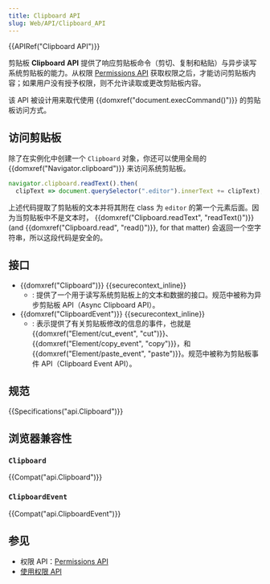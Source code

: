 ```yaml
---
title: Clipboard API
slug: Web/API/Clipboard_API
---
```

{{APIRef("Clipboard API")}}

剪贴板 **Clipboard** **API** 提供了响应剪贴板命令（剪切、复制和粘贴）与异步读写系统剪贴板的能力。从权限 [Permissions API](/zh-CN/docs/Web/API/Permissions_API) 获取权限之后，才能访问剪贴板内容；如果用户没有授予权限，则不允许读取或更改剪贴板内容。

该 API 被设计用来取代使用 {{domxref("document.execCommand()")}} 的剪贴板访问方式。

## 访问剪贴板

除了在实例化中创建一个 `Clipboard` 对象，你还可以使用全局的 {{domxref("Navigator.clipboard")}} 来访问系统剪贴板。

```js
navigator.clipboard.readText().then(
  clipText => document.querySelector(".editor").innerText += clipText);
```

上述代码提取了剪贴板的文本并将其附在 class 为 `editor` 的第一个元素后面。因为当剪贴板中不是文本时， {{domxref("Clipboard.readText", "readText()")}} (and {{domxref("Clipboard.read", "read()")}}, for that matter) 会返回一个空字符串，所以这段代码是安全的。

## 接口

- {{domxref("Clipboard")}} {{securecontext_inline}}
  - : 提供了一个用于读写系统剪贴板上的文本和数据的接口。规范中被称为异步剪贴板 API（Async Clipboard API）。
- {{domxref("ClipboardEvent")}} {{securecontext_inline}}
  - : 表示提供了有关剪贴板修改的信息的事件，也就是 {{domxref("Element/cut_event", "cut")}}、{{domxref("Element/copy_event", "copy")}}，和 {{domxref("Element/paste_event", "paste")}}。规范中被称为剪贴板事件 API（Clipboard Event API）。

## 规范

{{Specifications("api.Clipboard")}}

## 浏览器兼容性

### `Clipboard`

{{Compat("api.Clipboard")}}

### `ClipboardEvent`

{{Compat("api.ClipboardEvent")}}

## 参见

- 权限 API：[Permissions API](/zh-CN/docs/Web/API/Permissions_API)
- [使用权限 API](/zh-CN/docs/Web/API/Permissions_API/Using_the_Permissions_API)
